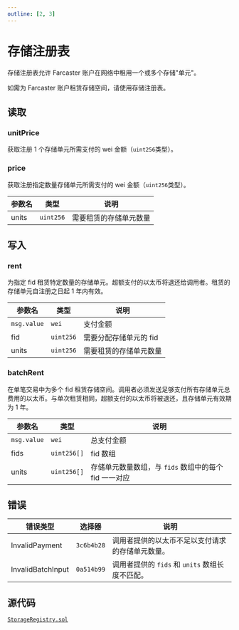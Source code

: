 ```yaml
---
outline: [2, 3]
---
```


# 存储注册表

存储注册表允许 Farcaster 账户在网络中租用一个或多个存储"单元"。

如需为 Farcaster 账户租赁存储空间，请使用存储注册表。

## 读取

### unitPrice

获取注册 1 个存储单元所需支付的 wei 金额（`uint256`类型）。

### price

获取注册指定数量存储单元所需支付的 wei 金额（`uint256`类型）。

| 参数名 | 类型      | 说明                   |
| ------ | --------- | ---------------------- |
| units  | `uint256` | 需要租赁的存储单元数量 |

## 写入

### rent

为指定 fid 租赁特定数量的存储单元。超额支付的以太币将退还给调用者。租赁的存储单元自注册之日起 1 年内有效。

| 参数名      | 类型      | 说明                   |
| ----------- | --------- | ---------------------- |
| `msg.value` | `wei`     | 支付金额               |
| fid         | `uint256` | 需要分配存储单元的 fid |
| units       | `uint256` | 需要租赁的存储单元数量 |

### batchRent

在单笔交易中为多个 fid 租赁存储空间。调用者必须发送足够支付所有存储单元总费用的以太币。与单次租赁相同，超额支付的以太币将被退还，且存储单元有效期为 1 年。

| 参数名      | 类型        | 说明                                                  |
| ----------- | ----------- | ----------------------------------------------------- |
| `msg.value` | `wei`       | 总支付金额                                            |
| fids        | `uint256[]` | fid 数组                                              |
| units       | `uint256[]` | 存储单元数量数组，与 `fids` 数组中的每个 fid 一一对应 |

## 错误

| 错误类型          | 选择器     | 说明                                             |
| ----------------- | ---------- | ------------------------------------------------ |
| InvalidPayment    | `3c6b4b28` | 调用者提供的以太币不足以支付请求的存储单元数量。 |
| InvalidBatchInput | `0a514b99` | 调用者提供的 `fids` 和 `units` 数组长度不匹配。  |

## 源代码

[`StorageRegistry.sol`](https://github.com/farcasterxyz/contracts/blob/1aceebe916de446f69b98ba1745a42f071785730/src/validators/StorageRegistry.sol)
